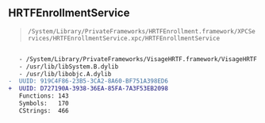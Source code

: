 ## HRTFEnrollmentService

> `/System/Library/PrivateFrameworks/HRTFEnrollment.framework/XPCServices/HRTFEnrollmentService.xpc/HRTFEnrollmentService`

```diff

   - /System/Library/PrivateFrameworks/VisageHRTF.framework/VisageHRTF
   - /usr/lib/libSystem.B.dylib
   - /usr/lib/libobjc.A.dylib
-  UUID: 919C4F86-23B5-3CA2-8A60-BF751A398ED6
+  UUID: D727190A-3938-36EA-85FA-7A3F53EB2098
   Functions: 143
   Symbols:   170
   CStrings:  466

```
